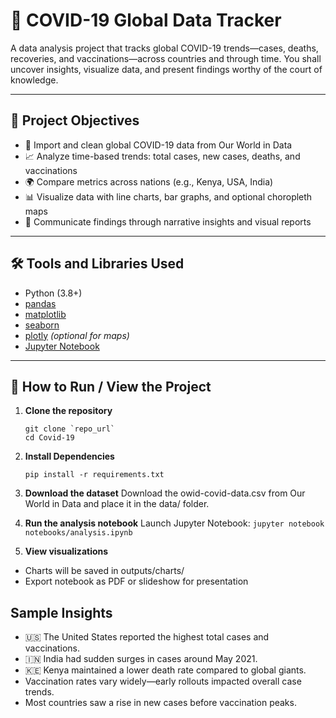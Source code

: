 # 🦠 COVID-19 Global Data Tracker

A data analysis project that tracks global COVID-19 trends—cases, deaths, recoveries, and vaccinations—across countries and through time. You shall uncover insights, visualize data, and present findings worthy of the court of knowledge.

---

## 🎯 Project Objectives

- 🧹 Import and clean global COVID-19 data from Our World in Data
- 📈 Analyze time-based trends: total cases, new cases, deaths, and vaccinations
- 🌍 Compare metrics across nations (e.g., Kenya, USA, India)
- 📊 Visualize data with line charts, bar graphs, and optional choropleth maps
- 📝 Communicate findings through narrative insights and visual reports

---

## 🛠 Tools and Libraries Used

- Python (3.8+)
- [pandas](https://pandas.pydata.org/)
- [matplotlib](https://matplotlib.org/)
- [seaborn](https://seaborn.pydata.org/)
- [plotly](https://plotly.com/python/) _(optional for maps)_
- [Jupyter Notebook](https://jupyter.org/)

---

## 🧪 How to Run / View the Project

1. **Clone the repository**

   ```
   git clone `repo_url`
   cd Covid-19

   ```

2. **Install Dependencies**

   ```
   pip install -r requirements.txt

   ```

3. **Download the dataset**
   Download the owid-covid-data.csv from Our World in Data and place it in the data/ folder.

4. **Run the analysis notebook**
   Launch Jupyter Notebook:
   `jupyter notebook notebooks/analysis.ipynb`

5. **View visualizations**

- Charts will be saved in outputs/charts/
- Export notebook as PDF or slideshow for presentation

## Sample Insights

- 🇺🇸 The United States reported the highest total cases and vaccinations.
- 🇮🇳 India had sudden surges in cases around May 2021.
- 🇰🇪 Kenya maintained a lower death rate compared to global giants.
- Vaccination rates vary widely—early rollouts impacted overall case trends.
- Most countries saw a rise in new cases before vaccination peaks.
